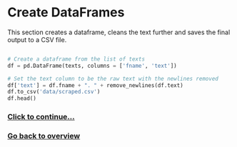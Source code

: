 # Create DataFrames

This section creates a dataframe, cleans the text further and saves the final output to a CSV file.

```python

# Create a dataframe from the list of texts
df = pd.DataFrame(texts, columns = ['fname', 'text'])

# Set the text column to be the raw text with the newlines removed
df['text'] = df.fname + ". " + remove_newlines(df.text)
df.to_csv('data/scraped.csv')
df.head()
```

### [Click to continue...](/detailed-overview/preprocess.py-documentation/8.%20Tokenise%20and%20Token%20count%20analysis.md)

### [Go back to overview](/detailed-overview/3.%20Detailed%20overview.md)